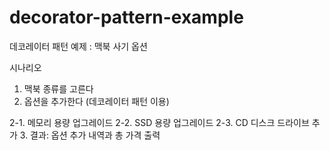 # decorator-pattern-example
데코레이터 패턴 예제 : 맥북 사기 옵션

시나리오

1. 맥북 종류를 고른다
2. 옵션을 추가한다 (데코레이터 패턴 이용)

 2-1. 메모리 용량 업그레이드
 2-2. SSD 용량 업그레이드
 2-3. CD 디스크 드라이브 추가
3. 결과: 옵션 추가 내역과 총 가격 출력
